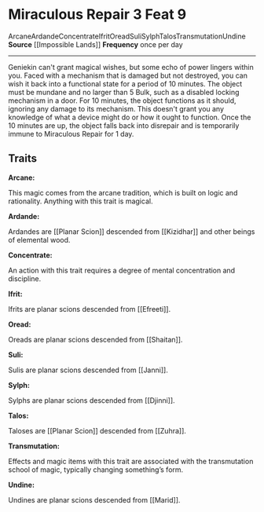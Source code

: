﻿---
actions: '[three-actions]'
cost: null
element: null
feat: Miraculous Repair
frequency: once per day
heighten_level: null
id: '3935'
level: '9'
name: Miraculous Repair
prerequisite: null
rarity: Common
requirement: null
school: Transmutation
source: '[[DATABASE/source/Impossible Lands|Impossible Lands]]'
subcategory: null
trait:
- '[[DATABASE/trait/Arcane|Arcane]]'
- '[[DATABASE/trait/Ardande|Ardande]]'
- '[[DATABASE/trait/Concentrate|Concentrate]]'
- '[[DATABASE/trait/Ifrit|Ifrit]]'
- '[[DATABASE/trait/Oread|Oread]]'
- '[[DATABASE/trait/Suli|Suli]]'
- '[[DATABASE/trait/Sylph|Sylph]]'
- '[[DATABASE/trait/Talos|Talos]]'
- '[[DATABASE/trait/Transmutation|Transmutation]]'
- '[[DATABASE/trait/Undine|Undine]]'
trigger: null
type: Feat

---
# Miraculous Repair <span class="action-icon">3</span> <span class="item-type">Feat 9</span>

<span class="item-trait">Arcane</span><span class="item-trait">Ardande</span><span class="item-trait">Concentrate</span><span class="item-trait">Ifrit</span><span class="item-trait">Oread</span><span class="item-trait">Suli</span><span class="item-trait">Sylph</span><span class="item-trait">Talos</span><span class="item-trait">Transmutation</span><span class="item-trait">Undine</span>
**Source** [[Impossible Lands]]
**Frequency** once per day

---
Geniekin can't grant magical wishes, but some echo of power lingers within you. Faced with a mechanism that is damaged but not destroyed, you can wish it back into a functional state for a period of 10 minutes. The object must be mundane and no larger than 5 Bulk, such as a disabled locking mechanism in a door. For 10 minutes, the object functions as it should, ignoring any damage to its mechanism. This doesn't grant you any knowledge of what a device might do or how it ought to function. Once the 10 minutes are up, the object falls back into disrepair and is temporarily immune to Miraculous Repair for 1 day.

## Traits

**Arcane:**

This magic comes from the arcane tradition, which is built on logic and rationality. Anything with this trait is magical.

**Ardande:**

Ardandes are [[Planar Scion]] descended from [[Kizidhar]] and other beings of elemental wood.

**Concentrate:**

An action with this trait requires a degree of mental concentration and discipline.

**Ifrit:**

Ifrits are planar scions descended from [[Efreeti]].

**Oread:**

Oreads are planar scions descended from [[Shaitan]].

**Suli:**

Sulis are planar scions descended from [[Janni]].

**Sylph:**

Sylphs are planar scions descended from [[Djinni]].

**Talos:**

Taloses are [[Planar Scion]] descended from [[Zuhra]].

**Transmutation:**

Effects and magic items with this trait are associated with the transmutation school of magic, typically changing something’s form.

**Undine:**

Undines are planar scions descended from [[Marid]].